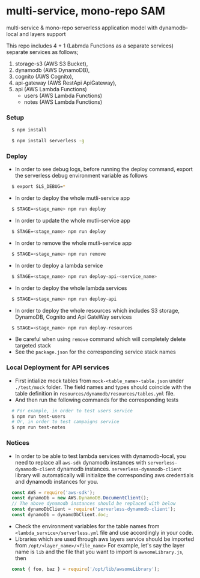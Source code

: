 # multi-service, mono-repo SAM
multi-service & mono-repo serverless application model with dynamodb-local and layers support

This repo includes 4 + 1 (Labmda Functions as a separate services) separate services as follows;

 1. storage-s3 (AWS S3 Bucket), 
 2. dynamodb (AWS DynamoDB),
 3. cognito (AWS Cognito), 
 4. api-gateway (AWS RestApi ApiGateway), 
 5. api (AWS Lambda Functions)
    - users (AWS Lambda Functions)
    - notes (AWS Lambda Functions)
    

### Setup
```bash
  $ npm install

  $ npm install serverless -g
```

### Deploy
- In order to see debug logs, before running the deploy command, export the serverless debug environment variable as follows
```bash
  $ export SLS_DEBUG=*
```

- In order to deploy the whole mutli-service app
```bash
  $ STAGE=<stage_name> npm run deploy
```

- In order to update the whole mutli-service app
```bash
  $ STAGE=<stage_name> npm run deploy
```

- In order to remove the whole mutli-service app
```bash
  $ STAGE=<stage_name> npm run remove
```

- In order to deploy a lambda service
```bash
  $ STAGE=<stage_name> npm run deploy-api-<service_name>
```

- In order to deploy the whole lambda services
```bash
  $ STAGE=<stage_name> npm run deploy-api
```

- In order to deploy the whole resources which includes S3 storage, DynamoDB, Cognito and Api GateWay services
```bash
  $ STAGE=<stage_name> npm run deploy-resources
```

* Be careful when using `remove` command which will completely delete targeted stack
* See the `package.json` for the corresponding service stack names


### Local Deployment for API services
* First intialize mock tables from `mock-<table_name>-table.json` under `./test/mock` folder. The field names and types should coincide with the table definition in `resources/dynamodb/resources/tables.yml` file.
* And then run the following commands for the corresponding tests
```bash
  # For example, in order to test users service
  $ npm run test-users
  # Or, in order to test campaigns service
  $ npm run test-notes
```

### Notices
* In order to be able to test lambda services with dynamodb-local, you need to replace all `aws-sdk` dynamodb instances with `serverless-dynamodb-client` dynamodb instances. `serverless-dynamodb-client` library will automatically will initialize the corresponding aws credentials and dynamodb instances for you.

```javascript
  const AWS = require('aws-sdk');
  const dynamoDb = new AWS.DynamoDB.DocumentClient();
  // The above dynamodb instances should be replaced with below
  const dynamoDbClient = require('serverless-dynamodb-client');
  const dynamoDb = dynamoDbClient.doc;
```
* Check the environment variables for the table names from `<lambda_service>/serverless.yml` file and use accordingly in your code.
* Libraries which are used through aws layers service should be imported from `/opt/<layer_name>/<file_name>`
For example, let's say the layer name is `lib` and the file that you want to import is `awsomeLibrary.js`, then
```javascript
  const { foo, baz } = require('/opt/lib/awsomeLibrary');
```
